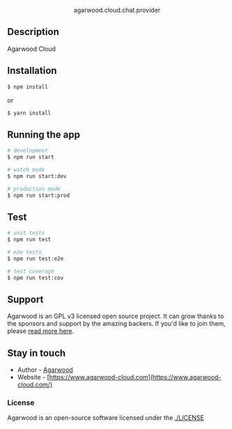 <p align="center">
  agarwood.cloud.chat.provider
</p>

## Description

Agarwood Cloud

## Installation

```bash
$ npm install
```
or
```bash
$ yarn install
```

## Running the app

```bash
# development
$ npm run start

# watch mode
$ npm run start:dev

# production mode
$ npm run start:prod
```

## Test

```bash
# unit tests
$ npm run test

# e2e tests
$ npm run test:e2e

# test coverage
$ npm run test:cov
```

## Support

Agarwood is an GPL v3 licensed open source project. It can grow thanks to the sponsors and support by the amazing backers. If you'd like to join them, please [read more here](https://github.com/agarwood-cloud/agarwood).

## Stay in touch

- Author - [Agarwood](https://github.com/agarwood-cloud/agarwood)
- Website - [https://www.agarwood-cloud.com](https://www.agarwood-cloud.com/)

### License

Agarwood is an open-source software licensed under the [./LICENSE](LICENSE)
